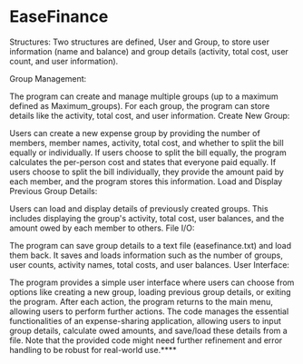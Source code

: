 # EaseFinance

Structures: Two structures are defined, User and Group, to store user information (name and balance) and group details (activity, total cost, user count, and user information).

Group Management:

The program can create and manage multiple groups (up to a maximum defined as Maximum_groups).
For each group, the program can store details like the activity, total cost, and user information.
Create New Group:

Users can create a new expense group by providing the number of members, member names, activity, total cost, and whether to split the bill equally or individually.
If users choose to split the bill equally, the program calculates the per-person cost and states that everyone paid equally.
If users choose to split the bill individually, they provide the amount paid by each member, and the program stores this information.
Load and Display Previous Group Details:

Users can load and display details of previously created groups.
This includes displaying the group's activity, total cost, user balances, and the amount owed by each member to others.
File I/O:

The program can save group details to a text file (easefinance.txt) and load them back.
It saves and loads information such as the number of groups, user counts, activity names, total costs, and user balances.
User Interface:

The program provides a simple user interface where users can choose from options like creating a new group, loading previous group details, or exiting the program.
After each action, the program returns to the main menu, allowing users to perform further actions.
The code manages the essential functionalities of an expense-sharing application, allowing users to input group details, calculate owed amounts, and save/load these details from a file. Note that the provided code might need further refinement and error handling to be robust for real-world use.****
